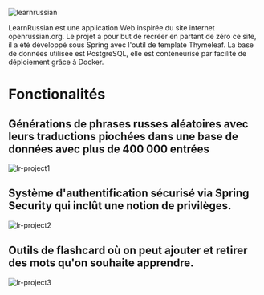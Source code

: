 ![learnrussian](https://user-images.githubusercontent.com/99363563/154224118-b7a8410d-1a40-4763-9213-540c749c98bb.jpg)

LearnRussian est une application Web inspirée du site internet openrussian.org. 
Le projet a pour but de recréer en partant de zéro ce site, il a été développé sous Spring avec l'outil de template Thymeleaf.
La base de données utilisée est PostgreSQL, elle est conténeurisé par facilité de déploiement grâce à Docker.

# Fonctionalités

## Générations de phrases russes aléatoires avec leurs traductions piochées dans une base de données avec plus de 400 000 entrées

![lr-project1](https://user-images.githubusercontent.com/99363563/154224893-fa45036f-4ae5-4ae3-92cd-66c498d10478.jpg)

## Système d'authentification sécurisé via Spring Security qui inclût une notion de privilèges.

![lr-project2](https://user-images.githubusercontent.com/99363563/154224957-a2ded4b2-b6ae-4564-87c8-e1dd28771d91.jpg)

## Outils de flashcard où on peut ajouter et retirer des mots qu'on souhaite apprendre.

![lr-project3](https://user-images.githubusercontent.com/99363563/154225210-ad4214a7-cf63-4dba-a6b4-143b05dd06db.jpg)
